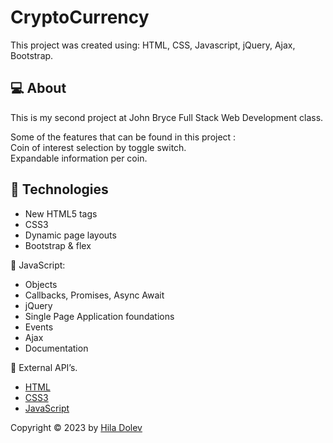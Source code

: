 # CryptoCurrency

This project was created using: HTML, CSS, Javascript, jQuery, Ajax, Bootstrap.

## :computer: About

This is my second project at John Bryce Full Stack Web Development class.

Some of the features that can be found in this project : </br>
Coin of interest selection by toggle switch. </br>
Expandable information per coin. </br>

## :rocket: Technologies

<ul>
    <li> New HTML5 tags</li>
    <li>CSS3</li>
    <li>Dynamic page layouts</li>
    <li>Bootstrap & flex</li>
</ul>

🔹 JavaScript:

<ul>
    <li> Objects</li>
    <li>Callbacks, Promises, Async Await</li>
    <li>jQuery</li>
    <li>Single Page Application foundations</li>
    <li>Events</li>
    <li>Ajax</li>
    <li>Documentation</li>
</ul>

🔹 External API’s.

- [HTML](https://html.com/)
- [CSS3](https://developer.mozilla.org/en-US/docs/Web/CSS/)
- [JavaScript](https://www.javascript.com/)

Copyright © 2023 by <a href="https://github.com/Hiladolev" target="_blank">Hila Dolev</a>

&#xa0;
